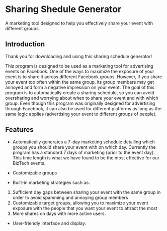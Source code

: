 # Sharing Shedule Generator
A marketing tool designed to help you effectively share your event with different groups. 

## Introduction
Thank you for downloading and using this sharing schedule generator!

This program is designed to be used as a marketing tool for advertising events on Facebook. One of the ways to maximize the exposure of your event is to share it across different Facebook groups. However, if you share your event too often within the same group, its group members may get annoyed and form a negative impression on your event. The goal of this program is 
to automatically create a sharing schedule, so you can avoid oversharing and worrying about when to share your event and with which group. Even though this program was originally designed for advertising through Facebook, it can also be used for different platforms as long as the same logic applies (advertising your event to different groups of people). 

## Features
* Automatically generates a 7-day marketing schedule detailing which groups you should share your event with on which day.
Currently the program has a standard 7 days of marketing (prior to the event day). This time length is what we have found to be the most effective for our BizTech events.

* Customizable groups 

* Built-in marketing strategies such as:

1. Sufficient day gaps between sharing your event with the same group in order to avoid spamming and annoying group members
2. Customizable target groups, allowing you to maximize your event exposure with the people that you want your event to attract the most
3. More shares on days with more active users. 

* User-friendly interface and display. 
